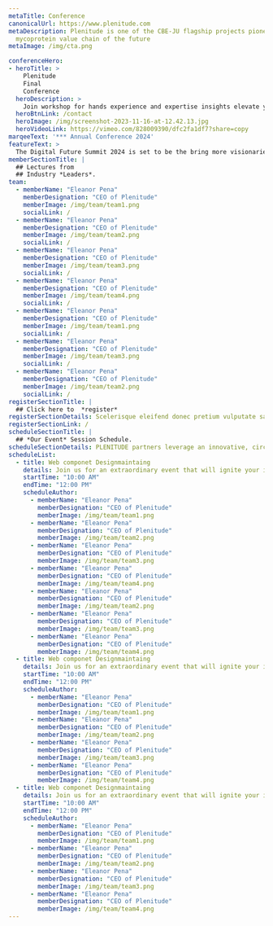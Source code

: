 ```yaml
---
metaTitle: Conference
canonicalUrl: https://www.plenitude.com
metaDescription: Plenitude is one of the CBE-JU flagship projects pioneering the
  mycoprotein value chain of the future
metaImage: /img/cta.png

conferenceHero:
- heroTitle: >
    Plenitude 
    Final 
    Conference
  heroDescription: >
    Join workshop for hands experience and expertise insights elevate your skills with our network. We’re insights elevate your skills with our network
  heroBtnLink: /contact
  heroImage: /img/screenshot-2023-11-16-at-12.42.13.jpg
  heroVideoLink: https://vimeo.com/828009390/dfc2fa1df7?share=copy
marqeeText: '*** Annual Conference 2024'
featureText: >
  The Digital Future Summit 2024 is set to be the bring more visionaries together from [around](/contact) the world to explore the latest trends and advancements in  digital and will create a place of harmony and creativity.
memberSectionTitle: | 
  ## Lectures from 
  ## Industry *Leaders*.
team: 
  - memberName: "Eleanor Pena"
    memberDesignation: "CEO of Plenitude"
    memberImage: /img/team/team1.png
    socialLink: /
  - memberName: "Eleanor Pena"
    memberDesignation: "CEO of Plenitude"
    memberImage: /img/team/team2.png
    socialLink: /
  - memberName: "Eleanor Pena"
    memberDesignation: "CEO of Plenitude"
    memberImage: /img/team/team3.png
    socialLink: /
  - memberName: "Eleanor Pena"
    memberDesignation: "CEO of Plenitude"
    memberImage: /img/team/team4.png
    socialLink: /
  - memberName: "Eleanor Pena"
    memberDesignation: "CEO of Plenitude"
    memberImage: /img/team/team1.png
    socialLink: /
  - memberName: "Eleanor Pena"
    memberDesignation: "CEO of Plenitude"
    memberImage: /img/team/team3.png
    socialLink: /
  - memberName: "Eleanor Pena"
    memberDesignation: "CEO of Plenitude"
    memberImage: /img/team/team2.png
    socialLink: /
registerSectionTitle: |
  ## Click here to  *register*
registerSectionDetails: Scelerisque eleifend donec pretium vulputate sapien. Sodales ut etiam sit amet nis.
registerSectionLink: /
scheduleSectionTitle: |
  ## *Our Event* Session Schedule.
scheduleSectionDetails: PLENITUDE partners leverage an innovative, circular bioprocess integrating the production of biofuel and mycoprotein. The result is ABUNDA, an ingredient used to produce high quality foods and bio-based products that set new standards for both sustainability and scalability.
scheduleList:
  - title: Web componet Designmaintaing
    details: Join us for an extraordinary event that will ignite your imagination and inspire you to reach new heights.
    startTime: "10:00 AM"
    endTime: "12:00 PM"
    scheduleAuthor:
      - memberName: "Eleanor Pena"
        memberDesignation: "CEO of Plenitude"
        memberImage: /img/team/team1.png
      - memberName: "Eleanor Pena"
        memberDesignation: "CEO of Plenitude"
        memberImage: /img/team/team2.png
      - memberName: "Eleanor Pena"
        memberDesignation: "CEO of Plenitude"
        memberImage: /img/team/team3.png
      - memberName: "Eleanor Pena"
        memberDesignation: "CEO of Plenitude"
        memberImage: /img/team/team4.png
      - memberName: "Eleanor Pena"
        memberDesignation: "CEO of Plenitude"
        memberImage: /img/team/team2.png
      - memberName: "Eleanor Pena"
        memberDesignation: "CEO of Plenitude"
        memberImage: /img/team/team3.png
      - memberName: "Eleanor Pena"
        memberDesignation: "CEO of Plenitude"
        memberImage: /img/team/team4.png
  - title: Web componet Designmaintaing
    details: Join us for an extraordinary event that will ignite your imagination and inspire you to reach new heights.
    startTime: "10:00 AM"
    endTime: "12:00 PM"
    scheduleAuthor:
      - memberName: "Eleanor Pena"
        memberDesignation: "CEO of Plenitude"
        memberImage: /img/team/team1.png
      - memberName: "Eleanor Pena"
        memberDesignation: "CEO of Plenitude"
        memberImage: /img/team/team2.png
      - memberName: "Eleanor Pena"
        memberDesignation: "CEO of Plenitude"
        memberImage: /img/team/team3.png
      - memberName: "Eleanor Pena"
        memberDesignation: "CEO of Plenitude"
        memberImage: /img/team/team4.png
  - title: Web componet Designmaintaing
    details: Join us for an extraordinary event that will ignite your imagination and inspire you to reach new heights.
    startTime: "10:00 AM"
    endTime: "12:00 PM"
    scheduleAuthor:
      - memberName: "Eleanor Pena"
        memberDesignation: "CEO of Plenitude"
        memberImage: /img/team/team1.png
      - memberName: "Eleanor Pena"
        memberDesignation: "CEO of Plenitude"
        memberImage: /img/team/team2.png
      - memberName: "Eleanor Pena"
        memberDesignation: "CEO of Plenitude"
        memberImage: /img/team/team3.png
      - memberName: "Eleanor Pena"
        memberDesignation: "CEO of Plenitude"
        memberImage: /img/team/team4.png
---
```

